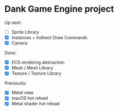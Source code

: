 # Dank Game Engine project

Up next:
- [ ] Sprite Library
- [x] Instances + Indirect Draw Commands
- [x] Camera

Done:
- [x] ECS rendering abstraction
- [x] Mesh / Mesh Library
- [x] Texture / Texture Library

Previously:
- [x] Metal view
- [x] macOS hot reload
- [x] Metal shader hot reload
